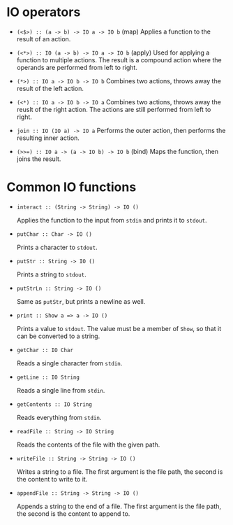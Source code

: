 # IO operators
* `(<$>) :: (a -> b) -> IO a -> IO b` (map)
  Applies a function to the result of an action.

* `(<*>) :: IO (a -> b) -> IO a -> IO b` (apply)
  Used for applying a function to multiple actions. The result is a compound
  action where the operands are performed from left to right.

* `(*>) :: IO a -> IO b -> IO b`
  Combines two actions, throws away the result of the left action.

* `(<*) :: IO a -> IO b -> IO a`
  Combines two actions, throws away the reuslt of the right action. The actions
  are still performed from left to right.

* `join :: IO (IO a) -> IO a`
  Performs the outer action, then performs the resulting inner action.

* `(>>=) :: IO a -> (a -> IO b) -> IO b` (bind)
  Maps the function, then joins the result.

# Common IO functions

* `interact :: (String -> String) -> IO ()`

  Applies the function to the input from `stdin` and prints it to `stdout`.

* `putChar :: Char -> IO ()`

  Prints a character to `stdout`.

* `putStr :: String -> IO ()`

  Prints a string to `stdout`.

* `putStrLn :: String -> IO ()`

  Same as `putStr`, but prints a newline as well.

* `print :: Show a => a -> IO ()`

  Prints a value to `stdout`. The value must be a member of `Show`, so that it
  can be converted to a string.

* `getChar :: IO Char`

  Reads a single character from `stdin`.

* `getLine :: IO String`

  Reads a single line from `stdin`.

* `getContents :: IO String`

  Reads everything from `stdin`.

* `readFile :: String -> IO String`

  Reads the contents of the file with the given path.

* `writeFile :: String -> String -> IO ()`

  Writes a string to a file. The first argument is the file path, the second is
  the content to write to it.

* `appendFile :: String -> String -> IO ()`

  Appends a string to the end of a file. The first argument is the file path,
  the second is the content to append to.
